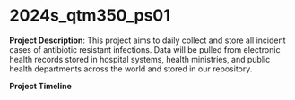 # 2024s_qtm350_ps01

**Project Description**:
This project aims to daily collect and store all incident cases of antibiotic resistant infections. Data will be pulled from electronic health records stored in hospital systems, health ministries, and public health departments across the world and stored in our repository.

**Project Timeline**
